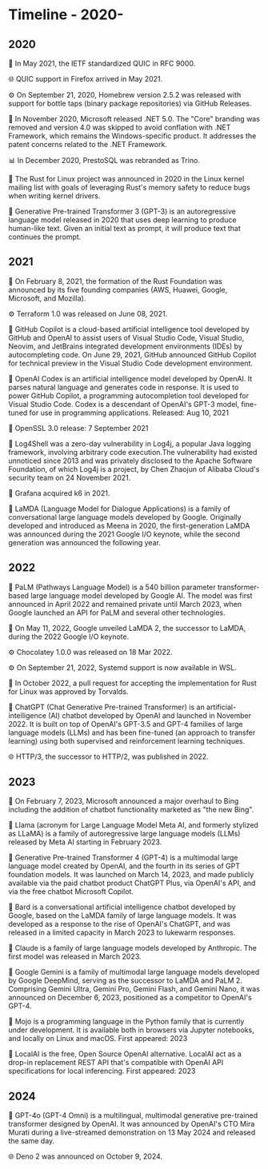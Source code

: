 # Timeline - 2020-

## 2020

🏢 In May 2021, the IETF standardized QUIC in RFC 9000.

🌐 QUIC support in Firefox arrived in May 2021.

⚙️ On September 21, 2020, Homebrew version 2.5.2 was released with support for bottle taps (binary package repositories) via GitHub Releases.

🏢 In November 2020, Microsoft released .NET 5.0. The "Core" branding was removed and version 4.0 was skipped to avoid conflation with .NET Framework, which remains the Windows-specific product. It addresses the patent concerns related to the .NET Framework.

📊 In December 2020, PrestoSQL was rebranded as Trino.

📜 The Rust for Linux project was announced in 2020 in the Linux kernel mailing list with goals of leveraging Rust's memory safety to reduce bugs when writing kernel drivers.

🧠 Generative Pre-trained Transformer 3 (GPT-3) is an autoregressive language model released in 2020 that uses deep learning to produce human-like text. Given an initial text as prompt, it will produce text that continues the prompt.

## 2021

🏢 On February 8, 2021, the formation of the Rust Foundation was announced by its five founding companies (AWS, Huawei, Google, Microsoft, and Mozilla).

⚙️ Terraform 1.0 was released on June 08, 2021.

🧠 GitHub Copilot is a cloud-based artificial intelligence tool developed by GitHub and OpenAI to assist users of Visual Studio Code, Visual Studio, Neovim, and JetBrains integrated development environments (IDEs) by autocompleting code.
On June 29, 2021, GitHub announced GitHub Copilot for technical preview in the Visual Studio Code development environment.

🧠 OpenAI Codex is an artificial intelligence model developed by OpenAI. It parses natural language and generates code in response. It is used to power GitHub Copilot, a programming autocompletion tool developed for Visual Studio Code.
Codex is a descendant of OpenAI's GPT-3 model, fine-tuned for use in programming applications.
Released: Aug 10, 2021

🔐 OpenSSL 3.0 release: 7 September 2021

🔐 Log4Shell was a zero-day vulnerability in Log4j, a popular Java logging framework, involving arbitrary code execution.The vulnerability had existed unnoticed since 2013 and was privately disclosed to the Apache Software Foundation, of which Log4j is a project, by Chen Zhaojun of Alibaba Cloud's security team on 24 November 2021.

🏢 Grafana acquired k6 in 2021.

🧠 LaMDA (Language Model for Dialogue Applications) is a family of conversational large language models developed by Google. Originally developed and introduced as Meena in 2020, the first-generation LaMDA was announced during the 2021 Google I/O keynote, while the second generation was announced the following year.

## 2022

🧠 PaLM (Pathways Language Model) is a 540 billion parameter transformer-based large language model developed by Google AI.
The model was first announced in April 2022 and remained private until March 2023, when Google launched an API for PaLM and several other technologies.

🧠 On May 11, 2022, Google unveiled LaMDA 2, the successor to LaMDA, during the 2022 Google I/O keynote.

⚙️ Chocolatey 1.0.0 was released on 18 Mar 2022.

⚙️ On September 21, 2022, Systemd support is now available in WSL.

📜 In October 2022, a pull request for accepting the implementation for Rust for Linux was approved by Torvalds.

🧠 ChatGPT (Chat Generative Pre-trained Transformer) is an artificial-intelligence (AI) chatbot developed by OpenAI and launched in November 2022.
It is built on top of OpenAI's GPT-3.5 and GPT-4 families of large language models (LLMs) and has been fine-tuned (an approach to transfer learning) using both supervised and reinforcement learning techniques.

🌐 HTTP/3, the successor to HTTP/2, was published in 2022.

## 2023

🧠 On February 7, 2023, Microsoft announced a major overhaul to Bing including the addition of chatbot functionality marketed as "the new Bing".

🧠 Llama (acronym for Large Language Model Meta AI, and formerly stylized as LLaMA) is a family of autoregressive large language models (LLMs) released by Meta AI starting in February 2023.

🧠 Generative Pre-trained Transformer 4 (GPT-4) is a multimodal large language model created by OpenAI, and the fourth in its series of GPT foundation models. It was launched on March 14, 2023, and made publicly available via the paid chatbot product ChatGPT Plus, via OpenAI's API, and via the free chatbot Microsoft Copilot.

🧠 Bard is a conversational artificial intelligence chatbot developed by Google, based on the LaMDA family of large language models. It was developed as a response to the rise of OpenAI's ChatGPT, and was released in a limited capacity in March 2023 to lukewarm responses.

🧠 Claude is a family of large language models developed by Anthropic.
The first model was released in March 2023.

🧠 Google Gemini is a family of multimodal large language models developed by Google DeepMind, serving as the successor to LaMDA and PaLM 2. Comprising Gemini Ultra, Gemini Pro, Gemini Flash, and Gemini Nano, it was announced on December 6, 2023, positioned as a competitor to OpenAI's GPT-4.

📜 Mojo is a programming language in the Python family that is currently under development. It is available both in browsers via Jupyter notebooks, and locally on Linux and macOS.
First appeared: 2023

🧠 LocalAI is the free, Open Source OpenAI alternative. LocalAI act as a drop-in replacement REST API that's compatible with OpenAI API specifications for local inferencing.
First appeared: 2023

## 2024

🧠 GPT-4o (GPT-4 Omni) is a multilingual, multimodal generative pre-trained transformer designed by OpenAI. It was announced by OpenAI's CTO Mira Murati during a live-streamed demonstration on 13 May 2024 and released the same day.

🌐 Deno 2 was announced on October 9, 2024.
